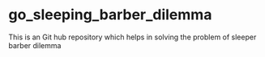 # go_sleeping_barber_dilemma
This is an Git hub repository which helps in solving the problem of sleeper barber dilemma
